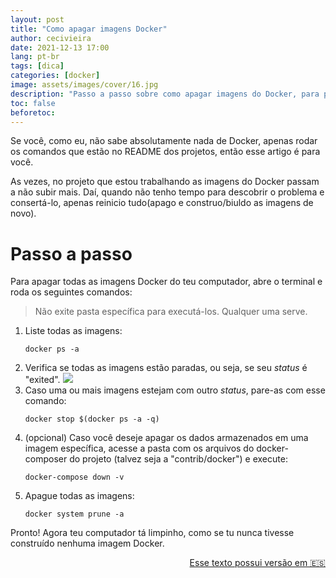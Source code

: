 ```yaml
---
layout: post
title: "Como apagar imagens Docker"
author: cecivieira
date: 2021-12-13 17:00
lang: pt-br
tags: [dica]
categories: [docker]
image: assets/images/cover/16.jpg
description: "Passo a passo sobre como apagar imagens do Docker, para pessoas muito iniciantes nessa ferramenta."
toc: false
beforetoc: 
---
```

Se você, como eu, não sabe absolutamente nada de Docker, apenas rodar os comandos que estão no README dos projetos, então esse artigo é para você.

As vezes, no projeto que estou trabalhando as imagens do Docker passam a não subir mais. Daí, quando não tenho tempo para descobrir o problema e consertá-lo, apenas reinicio tudo(apago e construo/biuldo as imagens de novo).

# Passo a passo

Para apagar todas as imagens Docker do teu computador, abre o terminal e roda os seguintes comandos:

> Não exite pasta específica para executá-los. Qualquer uma serve.

1. Liste todas as imagens:
    ```
    docker ps -a
    ```    
2. Verifica se todas as imagens estão paradas, ou seja, se seu *status* é "exited". 
   <img class="rounded mx-auto d-block" src="../assets/images/2021-12-13/status-imagens-docker.png">
3. Caso uma ou mais imagens estejam com outro *status*, pare-as com esse comando:
   ```
   docker stop $(docker ps -a -q)
   ```
4. (opcional) Caso você deseje apagar os dados armazenados em uma imagem específica, acesse a pasta com os arquivos do docker-composer do projeto (talvez seja a "contrib/docker") e execute:
   ```
   docker-compose down -v
   ```
5. Apague todas as imagens:
   ```
   docker system prune -a
   ```

Pronto! Agora teu computador tá limpinho, como se tu nunca tivesse construído nenhuma imagem Docker.

<div style="text-align: right"><a href="https://cecivieira.com/es/como-borrar-imagenes-docker/">Esse texto possui versão em 🇪🇸</a></div>